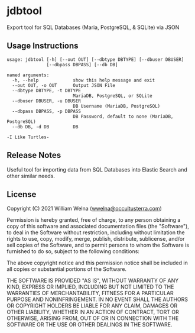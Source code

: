 # jdbtool
Export tool for SQL Databases (Maria, PostgreSQL, & SQLite) via JSON

## Usage Instructions
```
usage: jdbtool [-h] [--out OUT] [--dbtype DBTYPE] [--dbuser DBUSER]
               [--dbpass DBPASS] [--db DB]

named arguments:
  -h, --help             show this help message and exit
  --out OUT, -o OUT      Output JSON File
  --dbtype DBTYPE, -t DBTYPE
                         MariaDB, PostgreSQL, or SQLite
  --dbuser DBUSER, -u DBUSER
                         DB Username (MariaDB, PostgreSQL)
  --dbpass DBPASS, -p DBPASS
                         DB Password, default to none (MariaDB, PostgreSQL)
  --db DB, -d DB         DB

-I Like Turtles-
```

## Release Notes
Useful tool for importing data from SQL Databases into Elastic Search and other similar needs.

## License
 
Copyright (C) 2021 William Welna (wwelna@occultusterra.com)

Permission is hereby granted, free of charge, to any person obtaining a copy
of this software and associated documentation files (the "Software"), to deal
in the Software without restriction, including without limitation the rights
to use, copy, modify, merge, publish, distribute, sublicense, and/or sell
copies of the Software, and to permit persons to whom the Software is
furnished to do so, subject to the following conditions:

The above copyright notice and this permission notice shall be included in
all copies or substantial portions of the Software.

THE SOFTWARE IS PROVIDED "AS IS", WITHOUT WARRANTY OF ANY KIND, EXPRESS OR
IMPLIED, INCLUDING BUT NOT LIMITED TO THE WARRANTIES OF MERCHANTABILITY,
FITNESS FOR A PARTICULAR PURPOSE AND NONINFRINGEMENT. IN NO EVENT SHALL THE
AUTHORS OR COPYRIGHT HOLDERS BE LIABLE FOR ANY CLAIM, DAMAGES OR OTHER
LIABILITY, WHETHER IN AN ACTION OF CONTRACT, TORT OR OTHERWISE, ARISING FROM,
OUT OF OR IN CONNECTION WITH THE SOFTWARE OR THE USE OR OTHER DEALINGS IN
THE SOFTWARE.
